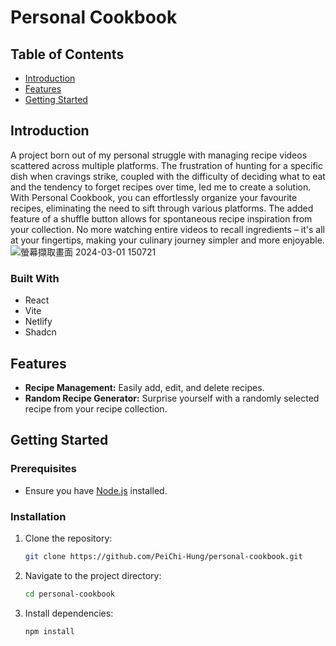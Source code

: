 # Personal Cookbook

## Table of Contents
- [Introduction](#introduction)
- [Features](#features)
- [Getting Started](#getting-started)
  
## Introduction
A project born out of my personal struggle with managing recipe videos scattered across multiple platforms. The frustration of hunting for a specific dish when cravings strike, coupled with the difficulty of deciding what to eat and the tendency to forget recipes over time, led me to create a solution. With Personal Cookbook, you can effortlessly organize your favourite recipes, eliminating the need to sift through various platforms. The added feature of a shuffle button allows for spontaneous recipe inspiration from your collection. No more watching entire videos to recall ingredients – it's all at your fingertips, making your culinary journey simpler and more enjoyable.
![螢幕擷取畫面 2024-03-01 150721](https://github.com/PeiChi-Hung/personal-cookbook/assets/67167072/928974dd-83ec-49fd-9e9d-e0dd59f3ffa4)


### Built With
* React
* Vite
* Netlify
* Shadcn
  
## Features 
- **Recipe Management:** Easily add, edit, and delete recipes. 
- **Random Recipe Generator:** Surprise yourself with a randomly selected recipe from your recipe collection.

## Getting Started

### Prerequisites

- Ensure you have [Node.js](https://nodejs.org/) installed.

### Installation

1. Clone the repository:

    ```bash
    git clone https://github.com/PeiChi-Hung/personal-cookbook.git
    ```

2. Navigate to the project directory:

    ```bash
    cd personal-cookbook
    ```

3. Install dependencies:

    ```bash
    npm install
    ```
<!-- MARKDOWN LINKS & IMAGES -->
[Next.js]: https://img.shields.io/badge/next.js-000000?style=for-the-badge&logo=nextdotjs&logoColor=white
[Next-url]: https://nextjs.org/
[Vite.js]: https://miro.medium.com/v2/resize:fit:1200/1*udvSMrSVGOgD4fxjMJHbOw.jpeg
[Vite-url]: https://vitejs.dev/
[Netlify]: https://ayushmanbh.netlify.app/static/media/netlify.c779369f.svg
[Netlify-url]: https://docs.netlify.com/
